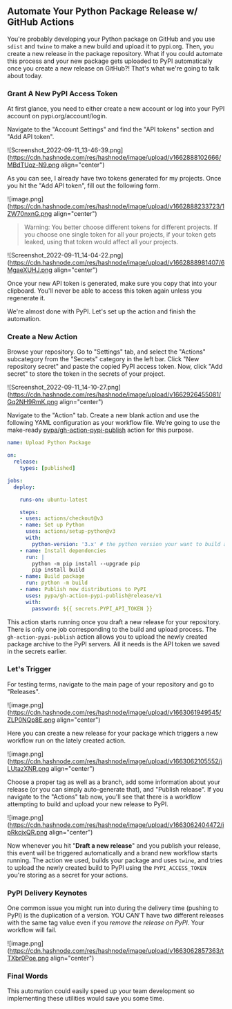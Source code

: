 ## Automate Your Python Package Release w/ GitHub Actions

You're probably developing your Python package on GitHub and you use `sdist` and `twine` to make a new build and upload it to pypi.org. Then, you create a new release in the package repository. What if you could automate this process and your new package gets uploaded to PyPI automatically once you create a new release on GitHub?! That's what we're going to talk about today.

### Grant A New PyPI Access Token
At first glance, you need to either create a new account or log into your PyPI account on pypi.org/account/login.

Navigate to the "Account Settings" and find the "API tokens" section and "Add API token".

![Screenshot_2022-09-11_13-46-39.png](https://cdn.hashnode.com/res/hashnode/image/upload/v1662888102666/MBdTUoz-N9.png align="center")

As you can see, I already have two tokens generated for my projects. Once you hit the "Add API token", fill out the following form.

![image.png](https://cdn.hashnode.com/res/hashnode/image/upload/v1662888233723/1ZW70nxnG.png align="center")

> Warning: You better choose different tokens for different projects. If you choose one single token for all your projects, if your token gets leaked, using that token would affect all your projects.

![Screenshot_2022-09-11_14-04-22.png](https://cdn.hashnode.com/res/hashnode/image/upload/v1662888981407/6MgaeXUHJ.png align="center")

Once your new API token is generated, make sure you copy that into your clipboard. You'll never be able to access this token again unless you regenerate it.

We're almost done with PyPI. Let's set up the action and finish the automation.

### Create a New Action
Browse your repository. Go to "Settings" tab, and select the "Actions" subcategory from the "Secrets" category in the left bar. Click "New repository secret" and paste the copied PyPI access token. Now, click "Add secret" to store the token in the secrets of your project.

![Screenshot_2022-09-11_14-10-27.png](https://cdn.hashnode.com/res/hashnode/image/upload/v1662926455081/Gq2NH9RmK.png align="center")

Navigate to the "Action" tab. Create a new blank action and use the following YAML configuration as your workflow file. We're going to use the make-ready [pypa/gh-action-pypi-publish](https://github.com/pypa/gh-action-pypi-publish) action for this purpose.

```yaml
name: Upload Python Package

on:
  release:
    types: [published]

jobs:
  deploy:

    runs-on: ubuntu-latest

    steps:
    - uses: actions/checkout@v3
    - name: Set up Python
      uses: actions/setup-python@v3
      with:
        python-version: '3.x' # the python version your want to build and upload your package with
    - name: Install dependencies
      run: |
        python -m pip install --upgrade pip
        pip install build
    - name: Build package
      run: python -m build
    - name: Publish new distributions to PyPI
      uses: pypa/gh-action-pypi-publish@release/v1
      with:
        password: ${{ secrets.PYPI_API_TOKEN }}
```

This action starts running once you draft a new release for your repository. There is only one job corresponding to the build and upload process. The `gh-action-pypi-publish` action allows you to upload the newly created package archive to the PyPI servers. All it needs is the API token we saved in the secrets earlier.

### Let's Trigger
For testing terms, navigate to the main page of your repository and go to "Releases".

![image.png](https://cdn.hashnode.com/res/hashnode/image/upload/v1663061949545/ZLP0NQp8E.png align="center")

Here you can create a new release for your package which triggers a new workflow run on the lately created action.

![image.png](https://cdn.hashnode.com/res/hashnode/image/upload/v1663062105552/jLUtazXNR.png align="center")

Choose a proper tag as well as a branch, add some information about your release (or you can simply auto-generate that), and "Publish release". If you navigate to the "Actions" tab now, you'll see that there is a workflow attempting to build and upload your new release to PyPI.

![image.png](https://cdn.hashnode.com/res/hashnode/image/upload/v1663062404472/ipRkcjxQR.png align="center")

Now whenever you hit "**Draft a new release**" and you publish your release, this event will be triggered automatically and a brand new workflow starts running. The action we used, builds your package and uses `twine`, and tries to upload the newly created build to PyPI using the `PYPI_ACCESS_TOKEN` you're storing as a secret for your actions.

### PyPI Delivery Keynotes
One common issue you might run into during the delivery time (pushing to PyPI) is the duplication of a version. YOU CAN'T have two different releases with the same tag value even if you *remove the release on PyPI*. Your workflow will fail.

![image.png](https://cdn.hashnode.com/res/hashnode/image/upload/v1663062857363/tTXbr0Poe.png align="center")

### Final Words
This automation could easily speed up your team development so implementing these utilities would save you some time.